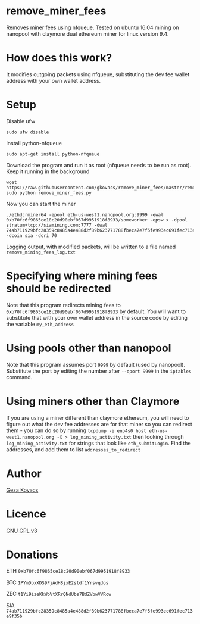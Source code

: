 # remove_miner_fees

Removes miner fees using nfqueue. Tested on ubuntu 16.04 mining on nanopool with claymore dual ethereum miner for linux version 9.4.

# How does this work?

It modifies outgoing packets using nfqueue, substituting the dev fee wallet address with your own wallet address.

# Setup

Disable ufw

```
sudo ufw disable
```

Install python-nfqueue

```
sudo apt-get install python-nfqueue
```

Download the program and run it as root (nfqueue needs to be run as root). Keep it running in the background

```
wget https://raw.githubusercontent.com/gkovacs/remove_miner_fees/master/remove_mining_fees.py
sudo python remove_miner_fees.py
```

Now you can start the miner

```
./ethdcrminer64 -epool eth-us-west1.nanopool.org:9999 -ewal 0xb70fc6f9865ce18c20d90ebf067d9951918f8933/someworker -epsw x -dpool stratum+tcp://siamining.com:7777 -dwal 74ab711929bfc28359c8485a4e488d2f89b623771788fbeca7e7f5fe993ec691fec713e9f35b.someworker -dcoin sia -dcri 70
```

Logging output, with modified packets, will be written to a file named `remove_mining_fees_log.txt`

# Specifying where mining fees should be redirected

Note that this program redirects mining fees to `0xb70fc6f9865ce18c20d90ebf067d9951918f8933` by default. You will want to substitute that with your own wallet address in the source code by editing the variable `my_eth_address`

# Using pools other than nanopool

Note that this program assumes port `9999` by default (used by nanopool). Substitute the port by editing the number after `--dport 9999` in the `iptables` command.

# Using miners other than Claymore

If you are using a miner different than claymore ethereum, you will need to figure out what the dev fee addresses are for that miner so you can redirect them - you can do so by running `tcpdump -i enp4s0 host eth-us-west1.nanopool.org -X > log_mining_activity.txt` then looking through `log_mining_activity.txt` for strings that look like `eth_submitLogin`. Find the addresses, and add them to list `addresses_to_redirect`

# Author

[Geza Kovacs](https://github.com/gkovacs/)

# Licence

[GNU GPL v3](https://www.gnu.org/licenses/gpl-3.0.en.html)

# Donations

ETH `0xb70fc6f9865ce18c20d90ebf067d9951918f8933`

BTC `1PYmDbxXDS9FjAdH8jxE2stdf1Yrsvqdos`

ZEC `t1Yi9izeKkWbVtXRrQNdUbs7BdZVbwVVRcw`

SIA `74ab711929bfc28359c8485a4e488d2f89b623771788fbeca7e7f5fe993ec691fec713e9f35b`

